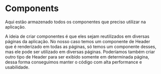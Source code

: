 # Components

Aqui estão armazenado todos os componentes que preciso utilizar na aplicação.

A ideia de criar componentes é que eles sejam reutilizados em diversas páginas da aplicação. No nosso caso temos um componente de Header que é renderizado em todas as páginas, só temos um componente desses, mas ele pode ser utilizado em diversas páginas. Poderíamos também criar outro tipo de Header para ser exibido somente em determinada página, dessa forma conseguimos manter o código com alta performance e usabilidade.